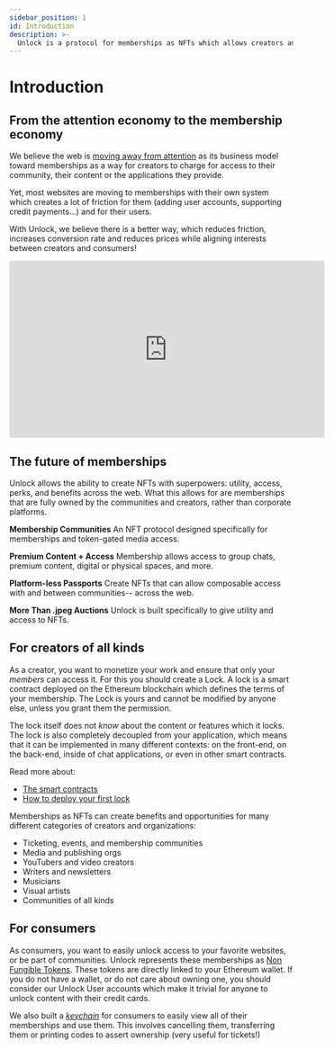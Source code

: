 ```yaml
---
sidebar_position: 1
id: Introduction
description: >-
  Unlock is a protocol for memberships as NFTs which allows creators and communities to monetize their work, on their own terms, without having to rely on 3rd party applications or platform.
---
```


# Introduction
## From the attention economy to the membership economy

We believe the web is [moving away from attention](https://medium.com/unlock-protocol/the-end-of-the-ad-supported-web-d4d093fb462f) as its business model toward memberships as a way for creators to charge for access to their community, their content or the applications they provide.

Yet, most websites are moving to memberships with their own system which creates a lot of friction for them (adding user accounts, supporting credit payments...) and for their users.

With Unlock, we believe there is a better way, which reduces friction, increases conversion rate and reduces prices while aligning interests between creators and consumers!

<iframe width="560" height="315" src="https://www.youtube.com/embed/tBuMj0eRrYQ" title="YouTube video player" frameborder="0" allow="accelerometer; autoplay; clipboard-write; encrypted-media; gyroscope; picture-in-picture" allowfullscreen></iframe>

## The future of memberships

Unlock allows the ability to create NFTs with superpowers: utility, access, perks, and benefits across the web. What this allows for are memberships that are fully owned by the communities and creators, rather than corporate platforms.

**Membership Communities** An NFT protocol designed specifically for memberships and token-gated media access.

**Premium Content + Access** Membership allows access to group chats, premium content, digital or physical spaces, and more.

**Platform-less Passports** Create NFTs that can allow composable access with and between communities-- across the web.

**More Than .jpeg Auctions** Unlock is built specifically to give utility and access to NFTs.

## For creators of all kinds

As a creator, you want to monetize your work and ensure that only your _members_ can access it. For this you should create a Lock. A lock is a smart contract deployed on the Ethereum blockchain which defines the terms of your membership. The Lock is yours and cannot be modified by anyone else, unless you grant them the permission.

The lock itself does not _know_ about the content or features which it locks. The lock is also completely decoupled from your application, which means that it can be implemented in many different contexts: on the front-end, on the back-end, inside of chat applications, or even in other smart contracts.

Read more about:

- [The smart contracts](developers/smart-contracts/)
- [How to deploy your first lock](creators/deploying-lock/)

Memberships as NFTs can create benefits and opportunities for many different categories of creators and organizations:

- Ticketing, events, and membership communities
- Media and publishing orgs
- YouTubers and video creators
- Writers and newsletters
- Musicians
- Visual artists
- Communities of all kinds

## For consumers

As consumers, you want to easily unlock access to your favorite websites, or be part of communities. Unlock represents these memberships as [Non Fungible Tokens](https://en.wikipedia.org/wiki/Non-fungible_token). These tokens are directly linked to your Ethereum wallet. If you do not have a wallet, or do not care about owning one, you should consider our Unlock User accounts which make it trivial for anyone to unlock content with their credit cards.

We also built a [_keychain_](https://app.unlock-protocol.com/keychain/) for consumers to easily view all of their memberships and use them. This involves cancelling them, transferring them or printing codes to assert ownership (very useful for tickets!)

